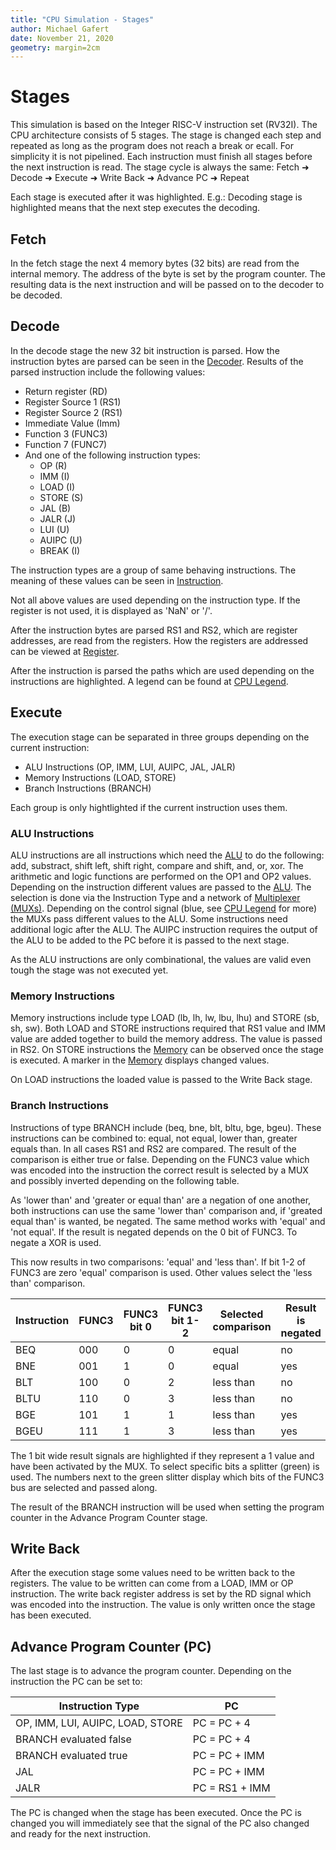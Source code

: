```yaml
---
title: "CPU Simulation - Stages"
author: Michael Gafert
date: November 21, 2020
geometry: margin=2cm
---
```


# Stages

This simulation is based on the Integer RISC-V instruction set (RV32I). 
The CPU architecture consists of 5 stages. 
The stage is changed each step and repeated as long as the program does not reach a break or ecall. 
For simplicity it is not pipelined. Each instruction must finish all stages before the next instruction is read. 
The stage cycle is always the same: Fetch ➜ Decode ➜ Execute ➜ Write Back ➜ Advance PC ➜ Repeat 

Each stage is executed after it was highlighted. E.g.: Decoding stage is highlighted means that the next step executes the decoding.

## Fetch

In the fetch stage the next 4 memory bytes (32 bits) are read from the internal memory. The address of the byte is set by the program counter. The resulting data is the next instruction and will be passed on to the decoder to be decoded.

## Decode

In the decode stage the new 32 bit instruction is parsed. How the instruction bytes are parsed can be seen in the [Decoder](decoder.md). Results of the parsed instruction include the following values:

* Return register (RD)
* Register Source 1 (RS1)
* Register Source 2 (RS1)
* Immediate Value (Imm)
* Function 3 (FUNC3)
* Function 7 (FUNC7)
* And one of the following instruction types:
    * OP (R)
    * IMM (I)
    * LOAD (I)
    * STORE (S)
    * JAL (B)
    * JALR (J)
    * LUI (U)
    * AUIPC (U)
    * BREAK (I)

The instruction types are a group of same behaving instructions. The meaning of these values can be seen in [Instruction](instruction.md).

Not all above values are used depending on the instruction type. If the register is not used, it is displayed as 'NaN' or '/'.

After the instruction bytes are parsed RS1 and RS2, which are register addresses, are read from the registers. How the registers are addressed can be viewed at [Register](register.md).

After the instruction is parsed the paths which are used depending on the instructions are highlighted. A legend can be found at [CPU Legend](cpu_legend.md).

## Execute

The execution stage can be separated in three groups depending on the current instruction: 

* ALU Instructions (OP, IMM, LUI, AUIPC, JAL, JALR)
* Memory Instructions (LOAD, STORE)
* Branch Instructions (BRANCH)

Each group is only hightlighted if the current instruction uses them.

### ALU Instructions

ALU instructions are all instructions which need the [ALU](alu.md) to do the following: add, substract, shift left, shift right, compare and shift, and, or, xor.
The arithmetic and logic functions are performed on the OP1 and OP2 values. Depending on the instruction different values are passed to the [ALU](alu.md). The selection is done via the Instruction Type and a network of [Multiplexer (MUXs)](multiplexer.md). Depending on the control signal (blue, see [CPU Legend](cpu_legend.md) for more) the MUXs pass different values to the ALU. 
Some instructions need additional logic after the ALU. The AUIPC instruction requires the output of the ALU to be added to the PC before it is passed to the next stage.

As the ALU instructions are only combinational, the values are valid even tough the stage was not executed yet.

### Memory Instructions

Memory instructions include type LOAD (lb, lh, lw, lbu, lhu) and STORE (sb, sh, sw). 
Both LOAD and STORE instructions required that RS1 value and IMM value are added together to build the memory address. 
The value is passed in RS2. On STORE instructions the [Memory](memory.md) can be observed once the stage is executed. A marker in the [Memory](memory.md) displays changed values.

On LOAD instructions the loaded value is passed to the Write Back stage.

### Branch Instructions

Instructions of type BRANCH include (beq, bne, blt, bltu, bge, bgeu). These instructions can be combined to: equal, not equal, lower than, greater equals than. In all cases RS1 and RS2 are compared. The result of the comparison is either true or false. Depending on the FUNC3 value which was encoded into the instruction the correct result is selected by a MUX and possibly inverted depending on the following table. 

As 'lower than' and 'greater or equal than' are a negation of one another, both instructions can use the same 'lower than' comparison and, if 'greated equal than' is wanted, be negated.
The same method works with 'equal' and 'not equal'. If the result is negated depends on the 0 bit of FUNC3. To negate a XOR is used.

This now results in two comparisons: 'equal' and 'less than'. If bit 1-2 of FUNC3 are zero 'equal' comparison is used. Other values select the 'less than' comparison.

| Instruction| FUNC3         | FUNC3 bit 0   | FUNC3  bit 1-2  | Selected comparison | Result is negated |
|------------|---------------|---------------|-----------------|---------------------|-------------------|
| BEQ        | 000           | 0             | 0               | equal               | no 
| BNE        | 001           | 1             | 0               | equal               | yes
| BLT        | 100           | 0             | 2               | less than           | no
| BLTU       | 110           | 0             | 3               | less than           | no
| BGE        | 101           | 1             | 1               | less than           | yes
| BGEU       | 111           | 1             | 3               | less than           | yes

The 1 bit wide result signals are highlighted if they represent a 1 value and have been activated by the MUX.
To select specific bits a splitter (green) is used. The numbers next to the green slitter display which bits of the FUNC3 bus are selected and passed along.

The result of the BRANCH instruction will be used when setting the program counter in the Advance Program Counter stage. 

## Write Back

After the execution stage some values need to be written back to the registers. The value to be written can come from a LOAD, IMM or OP instruction. The write back register address is set by the RD signal which was encoded into the instruction.
The value is only written once the stage has been executed.

## Advance Program Counter (PC) 

The last stage is to advance the program counter. Depending on the instruction the PC can be set to:

| Instruction Type                 | PC            |
|----------------------------------|---------------|
| OP, IMM, LUI, AUIPC, LOAD, STORE | PC = PC + 4
| BRANCH evaluated false           | PC = PC + 4
| BRANCH evaluated true            | PC = PC + IMM
| JAL                              | PC = PC + IMM
| JALR                             | PC = RS1 + IMM

The PC is changed when the stage has been executed. Once the PC is changed you will immediately see that the signal of the PC also changed and ready for the next instruction.



